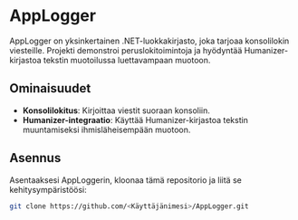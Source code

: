 # AppLogger

AppLogger on yksinkertainen .NET-luokkakirjasto, joka tarjoaa konsolilokin viesteille. Projekti demonstroi peruslokitoimintoja ja hyödyntää Humanizer-kirjastoa tekstin muotoilussa luettavampaan muotoon.

## Ominaisuudet

- **Konsolilokitus**: Kirjoittaa viestit suoraan konsoliin.
- **Humanizer-integraatio**: Käyttää Humanizer-kirjastoa tekstin muuntamiseksi ihmisläheisempään muotoon.

## Asennus

Asentaaksesi AppLoggerin, kloonaa tämä repositorio ja liitä se kehitysympäristöösi:

```bash
git clone https://github.com/<Käyttäjänimesi>/AppLogger.git

